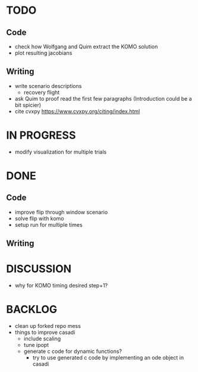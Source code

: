 # TODO
## Code
- check how Wolfgang and Quim extract the KOMO solution
- plot resulting jacobians

## Writing
- write scenario descriptions
  - recovery flight
- ask Quim to proof read the first few paragraphs (Introduction could be a bit spicier) 
- cite cvxpy https://www.cvxpy.org/citing/index.html

# IN PROGRESS
- modify visualization for multiple trials

# DONE
## Code
- improve flip through window scenario
- solve flip with komo
- setup run for multiple times

## Writing

# DISCUSSION
- why for KOMO timing desired step+1?

# BACKLOG
- clean up forked repo mess
- things to improve casadi
  - include scaling
  - tune ipopt
  - generate c code for dynamic functions?
    - try to use generated c code by implementing an ode object in casadi

